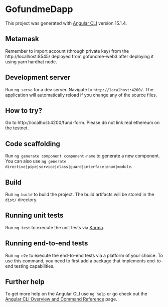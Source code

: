 # GofundmeDapp

This project was generated with [Angular CLI](https://github.com/angular/angular-cli) version 15.1.4.

## Metamask
Remember to import account (through private key) from the http://localhost:8545/ deployed from gofundme-web3 after deploying it using yarn hardhat node.

## Development server

Run `ng serve` for a dev server. Navigate to `http://localhost:4200/`. The application will automatically reload if you change any of the source files.

## How to try?

Go to http://localhost:4200/fund-form. Please do not link real ethereum on the testnet.

## Code scaffolding

Run `ng generate component component-name` to generate a new component. You can also use `ng generate directive|pipe|service|class|guard|interface|enum|module`.

## Build

Run `ng build` to build the project. The build artifacts will be stored in the `dist/` directory.

## Running unit tests

Run `ng test` to execute the unit tests via [Karma](https://karma-runner.github.io).

## Running end-to-end tests

Run `ng e2e` to execute the end-to-end tests via a platform of your choice. To use this command, you need to first add a package that implements end-to-end testing capabilities.

## Further help

To get more help on the Angular CLI use `ng help` or go check out the [Angular CLI Overview and Command Reference](https://angular.io/cli) page.